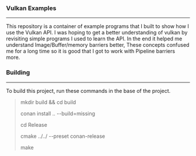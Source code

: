 ### Vulkan Examples

***

 This repository is a container of example programs that I built to show how I use the Vulkan API.
I was hoping to get a better understanding of vulkan by revisiting simple programs I used to learn the API.
In the end it helped me understand Image/Buffer/memory barriers better, These concepts confused me for a long time so it is good that I got to work with Pipeline barriers more.


### Building

***

 To build this project, run these commands in the base of the project.

> mkdir build && cd build
>
> conan install .. --build=missing
>
> cd Release
>
> cmake ../../ --preset conan-release
>
> make


